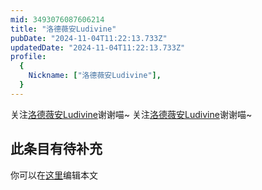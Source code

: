 ```yaml
---
mid: 3493076087606214
title: "洛德薇安Ludivine"
pubDate: "2024-11-04T11:22:13.733Z"
updatedDate: "2024-11-04T11:22:13.733Z"
profile:
  {
    Nickname: ["洛德薇安Ludivine"],
  }
---
```


关注[洛德薇安Ludivine](https://space.bilibili.com/3493076087606214)谢谢喵~ 关注[洛德薇安Ludivine](https://space.bilibili.com/3493076087606214)谢谢喵~

## 此条目有待补充
你可以在[这里](https://github.com/Yuhanawa/VTuber.ICU-Content/edit/master/v/洛德薇安Ludivine/index.md)编辑本文
